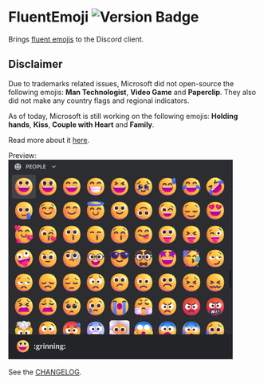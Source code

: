 # FluentEmoji ![Version Badge](https://img.shields.io/badge/version-1.2.1-blue)

Brings [fluent emojis](https://github.com/microsoft/fluentui-emoji) to the Discord client.

## Disclaimer

Due to trademarks related issues, Microsoft did not open-source the following emojis: **Man Technologist**, **Video Game** and **Paperclip**. They also did not make any country flags and regional indicators.

As of today, Microsoft is still working on the following emojis: **Holding hands**, **Kiss**, **Couple with Heart** and **Family**.

Read more about it [here](https://github.com/microsoft/fluentui-emoji/issues/28).

Preview:  
![](preview.png)

See the [CHANGELOG](CHANGELOG.md).
